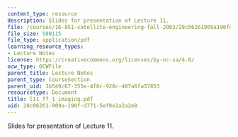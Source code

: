 ```yaml
---
content_type: resource
description: Slides for presentation of Lecture 11.
file: /courses/16-851-satellite-engineering-fall-2003/28c06261909a190fd7715ef0e2a2a2e8_l11_ff_1_imaging.pdf
file_size: 589115
file_type: application/pdf
learning_resource_types:
- Lecture Notes
license: https://creativecommons.org/licenses/by-nc-sa/4.0/
ocw_type: OCWFile
parent_title: Lecture Notes
parent_type: CourseSection
parent_uid: 3b549c67-355e-4f8c-928c-487a6fa37853
resourcetype: Document
title: l11_ff_1_imaging.pdf
uid: 28c06261-909a-190f-d771-5ef0e2a2a2e8
---
```

Slides for presentation of Lecture 11.